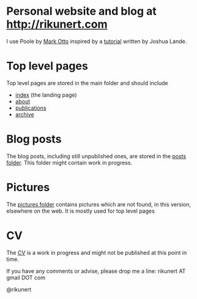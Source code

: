 # Personal website and blog at http://rikunert.com
I use Poole by [Mark Otto](https://github.com/mdo) inspired by a [tutorial](http://joshualande.com/jekyll-github-pages-poole) written by Joshua Lande.

# Top level pages
Top level pages are stored in the main folder and should include
- [index](https://github.com/rikunert/rikunert.github.io/blob/master/index.html) (the landing page)
- [about](https://github.com/rikunert/rikunert.github.io/blob/master/about.md)
- [publications](https://github.com/rikunert/rikunert.github.io/blob/master/publications.md)
- [archive](https://github.com/rikunert/rikunert.github.io/blob/master/archive.md)

# Blog posts
The blog posts, including still unpublished ones, are stored in the [posts folder](https://github.com/rikunert/rikunert.github.io/tree/master/_posts). This folder might contain work in progress.

# Pictures
The [pictures folder](https://github.com/rikunert/rikunert.github.io/tree/master/pictures) contains pictures which are not found, in this version, elsewhere on the web. It is mostly used for top level pages

# CV
The [CV](https://github.com/rikunert/rikunert.github.io/blob/master/cv.md) is a work in progress and might not be published at this point in time.

If you have any comments or advise, please drop me a line: rikunert AT gmail DOT com

@rikunert
